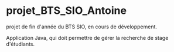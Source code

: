 # projet_BTS_SIO_Antoine
projet de fin d'année du BTS SIO, en cours de développement.

Application Java, qui doit permettre de gérer la recherche de stage d'étudiants.

